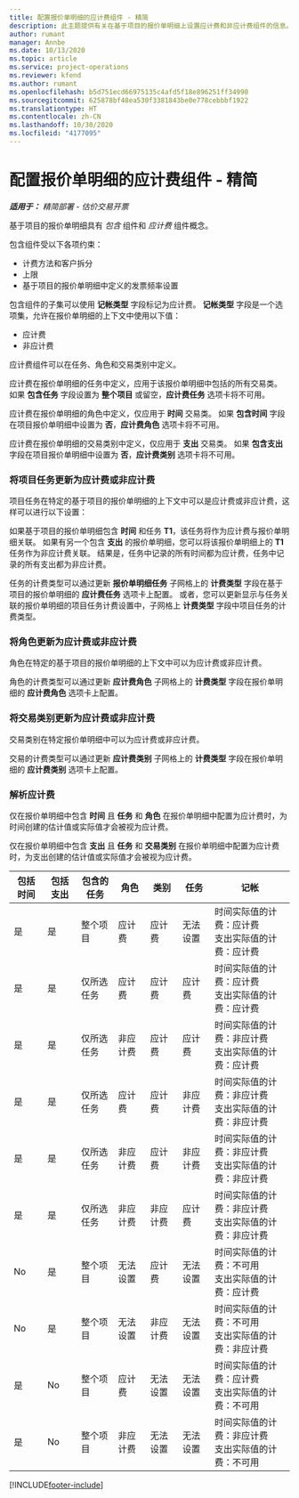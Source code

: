 ```yaml
---
title: 配置报价单明细的应计费组件 - 精简
description: 此主题提供有关在基于项目的报价单明细上设置应计费和非应计费组件的信息。
author: rumant
manager: Annbe
ms.date: 10/13/2020
ms.topic: article
ms.service: project-operations
ms.reviewer: kfend
ms.author: rumant
ms.openlocfilehash: b5d751ecd66975135c4afd5f18e896251ff34990
ms.sourcegitcommit: 625878bf48ea530f3381843be0e778cebbbf1922
ms.translationtype: HT
ms.contentlocale: zh-CN
ms.lasthandoff: 10/30/2020
ms.locfileid: "4177095"
---
```

# <a name="configure-the-chargeable-components-of-a-quote-line---lite"></a>配置报价单明细的应计费组件 - 精简

_**适用于：** 精简部署 - 估价交易开票_

基于项目的报价单明细具有 *包含* 组件和 *应计费* 组件概念。

包含组件受以下各项约束：

  - 计费方法和客户拆分
  - 上限 
  - 基于项目的报价单明细中定义的发票频率设置

包含组件的子集可以使用 **记帐类型** 字段标记为应计费。 **记帐类型** 字段是一个选项集，允许在报价单明细的上下文中使用以下值：

  - 应计费
  - 非应计费

应计费组件可以在任务、角色和交易类别中定义。

应计费在报价单明细的任务中定义，应用于该报价单明细中包括的所有交易类。 如果 **包含任务** 字段设置为 **整个项目** 或留空，**应计费任务** 选项卡将不可用。

应计费在报价单明细的角色中定义，仅应用于 **时间** 交易类。 如果 **包含时间** 字段在项目报价单明细中设置为 **否**，**应计费角色** 选项卡将不可用。

应计费在报价单明细的交易类别中定义，仅应用于 **支出** 交易类。 如果 **包含支出** 字段在项目报价单明细中设置为 **否**，**应计费类别** 选项卡将不可用。

### <a name="update-a-project-task-to-be-chargeable-or-non-chargeable"></a>将项目任务更新为应计费或非应计费

项目任务在特定的基于项目的报价单明细的上下文中可以是应计费或非应计费，这样可以进行以下设置：

如果基于项目的报价单明细包含 **时间** 和任务 **T1**，该任务将作为应计费与报价单明细关联。 如果有另一个包含 **支出** 的报价单明细，您可以将该报价单明细上的 **T1** 任务作为非应计费关联。 结果是，任务中记录的所有时间都为应计费，任务中记录的所有支出都为非应计费。

任务的计费类型可以通过更新 **报价单明细任务** 子网格上的 **计费类型** 字段在基于项目的报价单明细的 **应计费任务** 选项卡上配置。 或者，您可以更新显示与任务关联的报价单明细的项目任务计费设置中，子网格上 **计费类型** 字段中项目任务的计费类型。

### <a name="update-a-role-to-be-chargeable-or-non-chargeable"></a>将角色更新为应计费或非应计费

角色在特定的基于项目的报价单明细的上下文中可以为应计费或非应计费。

角色的计费类型可以通过更新 **应计费角色** 子网格上的 **计费类型** 字段在报价单明细的 **应计费角色** 选项卡上配置。

### <a name="update-a-transaction-category-to-be-chargeable-or-non-chargeable"></a>将交易类别更新为应计费或非应计费

交易类别在特定报价单明细中可以为应计费或非应计费。

交易的计费类型可以通过更新 **应计费类别** 子网格上的 **计费类型** 字段在报价单明细的 **应计费类别** 选项卡上配置。

### <a name="resolve-chargeability"></a>解析应计费
仅在报价单明细中包含 **时间** 且 **任务** 和 **角色** 在报价单明细中配置为应计费时，为时间创建的估计值或实际值才会被视为应计费。

仅在报价单明细中包含 **支出** 且 **任务** 和 **交易类别** 在报价单明细中配置为应计费时，为支出创建的估计值或实际值才会被视为应计费。

| 包括时间 | 包括支出 | 包含的任务 | 角色 | 类别 | 任务 | 记帐 |
| --- | --- | --- | --- | --- | --- | --- |
| 是 | 是 | 整个项目 | 应计费 | 应计费 | 无法设置 | 时间实际值的计费：应计费 </br>支出实际值的计费：应计费 |
| 是 | 是 | 仅所选任务 | 应计费 | 应计费 | 应计费 | 时间实际值的计费：应计费</br>支出实际值的计费：应计费 |
| 是 | 是 | 仅所选任务 | 非应计费 | 应计费 | 应计费 | 时间实际值的计费：非应计费</br>支出实际值的计费：应计费 |
| 是 | 是 | 仅所选任务 | 应计费 | 应计费 | 非应计费 | 时间实际值的计费：非应计费</br> 支出实际值的计费：非应计费 |
| 是 | 是 | 仅所选任务 | 非应计费 | 应计费 | 非应计费 | 时间实际值的计费：非应计费</br> 支出实际值的计费：非应计费 |
| 是 | 是 | 仅所选任务 | 非应计费 | 非应计费 | 应计费 | 时间实际值的计费：非应计费</br> 支出实际值的计费：非应计费 |
| No | 是 | 整个项目 | 无法设置 | 应计费 | 无法设置 | 时间实际值的计费：不可用 </br>支出实际值的计费：应计费 |
| No | 是 | 整个项目 | 无法设置 | 非应计费 | 无法设置 | 时间实际值的计费：不可用 </br>支出实际值的计费：非应计费 |
| 是 | No | 整个项目 | 应计费 | 无法设置 | 无法设置 | 时间实际值的计费：应计费</br>支出实际值的计费：不可用 |
| 是 | No | 整个项目 | 非应计费 | 无法设置 | 无法设置 | 时间实际值的计费：非应计费 </br>支出实际值的计费：不可用 |


[!INCLUDE[footer-include](../../includes/footer-banner.md)]